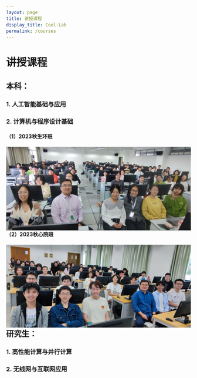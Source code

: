 ```yaml
---
layout: page
title: 讲授课程
display_title: Cool-Lab
permalink: /courses
---
```


# 讲授课程

## 本科：

### 1. 人工智能基础与应用

### 2. 计算机与程序设计基础
####  **（1）2023秋生环班** 

<a href="imgs/course_imgs/202310-计算机与程序设计基础-生环班-合影.jpg"  style='float:right; text-align: right;'>
<img src="imgs/course_imgs/202310-计算机与程序设计基础-生环班-合影-small.jpg" align="center" />
</a> 
<br>

####  **（2）2023秋心院班** 

<a href="imgs/course_imgs/202310-计算机与程序设计基础-心院班-合影.jpg"  style='float:right; text-align: right;'>
<img src="imgs/course_imgs/202310-计算机与程序设计基础-心院班-合影-small.jpg" align="center" />
</a> 
<br>

## 研究生：

### 1. 高性能计算与并行计算

### 2. 无线网与互联网应用

